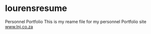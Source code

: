# lourensresume
Personnel Portfolio 
This is my reame file for my personnel Portfolio site www.lnj.co.za

